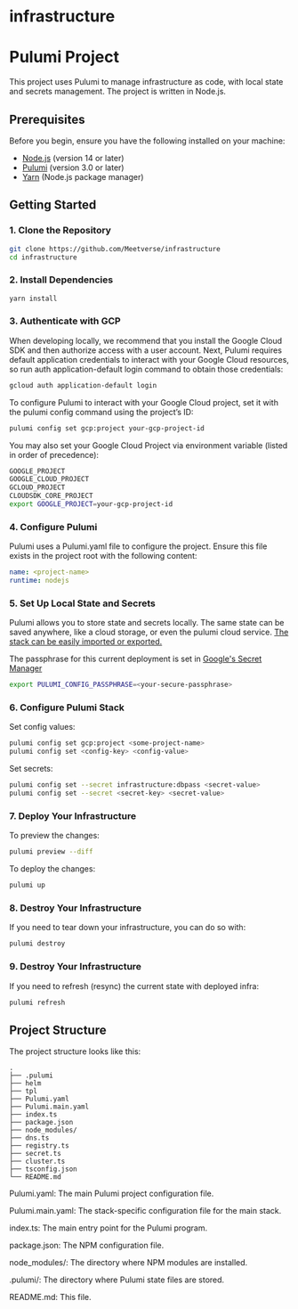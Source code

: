 # infrastructure

# Pulumi Project

This project uses Pulumi to manage infrastructure as code, with local state and secrets management. The project is written in Node.js.

## Prerequisites

Before you begin, ensure you have the following installed on your machine:

- [Node.js](https://nodejs.org/) (version 14 or later)
- [Pulumi](https://www.pulumi.com/) (version 3.0 or later)
- [Yarn](https://yarnpkg.com/) (Node.js package manager)

## Getting Started

### 1. Clone the Repository

```bash
git clone https://github.com/Meetverse/infrastructure
cd infrastructure
```

### 2. Install Dependencies
```bash
yarn install
```

### 3. Authenticate with GCP
When developing locally, we recommend that you install the Google Cloud SDK and then authorize access with a user account. Next, Pulumi requires default application credentials to interact with your Google Cloud resources, so run auth application-default login command to obtain those credentials:
```bash
gcloud auth application-default login
```

To configure Pulumi to interact with your Google Cloud project, set it with the pulumi config command using the project’s ID:
```bash
pulumi config set gcp:project your-gcp-project-id
```

You may also set your Google Cloud Project via environment variable (listed in order of precedence):
```bash
GOOGLE_PROJECT
GOOGLE_CLOUD_PROJECT
GCLOUD_PROJECT
CLOUDSDK_CORE_PROJECT
export GOOGLE_PROJECT=your-gcp-project-id
```

### 4. Configure Pulumi
Pulumi uses a Pulumi.yaml file to configure the project. Ensure this file exists in the project root with the following content:

```yaml
name: <project-name>
runtime: nodejs
```

### 5. Set Up Local State and Secrets
Pulumi allows you to store state and secrets locally. The same state can be saved anywhere, like a cloud storage, or even the pulumi cloud service. [The stack can be easily imported
or exported.](https://www.pulumi.com/docs/cli/commands/pulumi_stack_export/)

The passphrase for this current deployment is set in [Google's Secret Manager](https://console.cloud.google.com/security/secret-manager/secret/pulumi/versions?project=meetversetest)

```bash
export PULUMI_CONFIG_PASSPHRASE=<your-secure-passphrase>
```

### 6. Configure Pulumi Stack

Set config values:

```bash
pulumi config set gcp:project <some-project-name>
pulumi config set <config-key> <config-value>
```

Set secrets:

```bash
pulumi config set --secret infrastructure:dbpass <secret-value> 
pulumi config set --secret <secret-key> <secret-value>
```

### 7. Deploy Your Infrastructure

To preview the changes:

```bash
pulumi preview --diff
```

To deploy the changes:

```bash
pulumi up
```

### 8. Destroy Your Infrastructure
If you need to tear down your infrastructure, you can do so with:

```bash
pulumi destroy
```

### 9. Destroy Your Infrastructure
If you need to refresh (resync) the current state with deployed infra:
```bash
pulumi refresh
```

## Project Structure
The project structure looks like this:
```
.
├── .pulumi
├── helm
├── tpl
├── Pulumi.yaml
├── Pulumi.main.yaml
├── index.ts
├── package.json
├── node_modules/
├── dns.ts
├── registry.ts
├── secret.ts
├── cluster.ts
├── tsconfig.json
└── README.md
```

Pulumi.yaml: The main Pulumi project configuration file.

Pulumi.main.yaml: The stack-specific configuration file for the main stack.

index.ts: The main entry point for the Pulumi program.

package.json: The NPM configuration file.

node_modules/: The directory where NPM modules are installed.

.pulumi/: The directory where Pulumi state files are stored.

README.md: This file.

